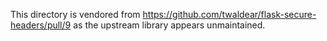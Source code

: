 This directory is vendored from
https://github.com/twaldear/flask-secure-headers/pull/9 as the upstream library
appears unmaintained.
